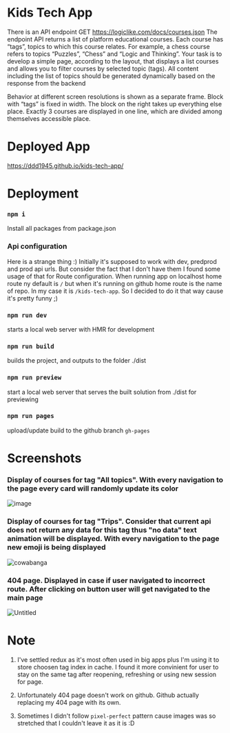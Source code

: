 # Kids Tech App

There is an API endpoint
GET https://logiclike.com/docs/courses.json
The endpoint API returns a list of platform educational courses. Each course
has “tags”, topics to which this course relates. For example, a chess course refers to
topics “Puzzles”, “Chess” and “Logic and Thinking”.
Your task is to develop a simple page, according to the layout, that displays a list
courses and allows you to filter courses by selected topic (tags). All content
including the list of topics should be generated dynamically based on the response from the backend

Behavior at different screen resolutions is shown as a separate frame. Block with
“tags” is fixed in width. The block on the right takes up everything else
place. Exactly 3 courses are displayed in one line, which are divided among themselves
accessible place.


# Deployed App
https://ddd1945.github.io/kids-tech-app/


# Deployment

### `npm i`

Install all packages from package.json

### Api configuration

Here is a strange thing :) Initially it's supposed to work with dev, predprod and prod api urls. But consider the fact that I don't have them I found some usage of that for Route configuration. When running app on localhost home route ny default is `/` but when it's running on github home route is the name of repo. In my case it is `/kids-tech-app`. So I decided to do it that way cause it's pretty funny ;)

### `npm run dev`

starts a local web server with HMR for development

### `npm run build`

builds the project, and outputs to the folder ./dist

### `npm run preview`

start a local web server that serves the built solution from ./dist for previewing

### `npm run pages`

upload/update build to the github branch `gh-pages`


# Screenshots

### Display of courses for tag "All topics". With every navigation to the page every card will randomly update its color

![image](https://github.com/Ddd1945/kids-tech-app/assets/88478851/8ed9fb5a-5a83-4dc1-882c-9efb2275af9e)


### Display of courses for tag "Trips". Consider that current api does not return any data for this tag thus "no data" text animation will be displayed. With every navigation to the page new emoji is being displayed

![cowabanga](https://github.com/Ddd1945/kids-tech-app/assets/88478851/48226452-70de-495e-b049-9882f9ce885a)


### 404 page. Displayed in case if user navigated to incorrect route. After clicking on button user will get navigated to the main page

![Untitled](https://github.com/Ddd1945/kids-tech-app/assets/88478851/1308860e-b742-4650-9c86-470d1ee9c9cd)


# Note

1. I've settled redux as it's most often used in big apps plus I'm using it to store choosen tag index in cache. I found it more convinient for user to stay on the same tag after reopening, refreshing or using new session for page.
   
3. Unfortunately 404 page doesn't work on github. Github actually replacing my 404 page with its own.

4. Sometimes I didn't follow `pixel-perfect` pattern cause images was so stretched that I couldn't leave it as it is :D
